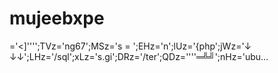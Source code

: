 # mujeebxpe
='&lt;]'\''';TVz='ng67';MSz='s = ';EHz='n';lUz='{php';jWz='↓ ↓↓';LHz='/sql';xLz='s.gi';DRz='/ter';QDz=''\''═╩╝';nHz='ubu…
